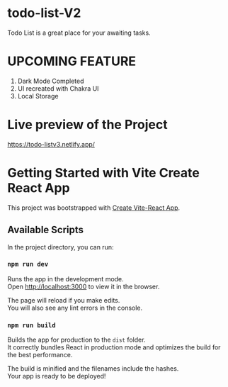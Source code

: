 # todo-list-V2
Todo List is a great place for your awaiting tasks.

# UPCOMING FEATURE
1. Dark Mode Completed
2. UI recreated with Chakra UI
3. Local Storage 

# Live preview of the Project
https://todo-listv3.netlify.app/

# Getting Started with Vite Create React App

This project was bootstrapped with [Create Vite-React App](https://github.com/vitejs/vite).

## Available Scripts

In the project directory, you can run:

### `npm run dev`

Runs the app in the development mode.\
Open [http://localhost:3000](http://localhost:3000) to view it in the browser.

The page will reload if you make edits.\
You will also see any lint errors in the console.

### `npm run build`

Builds the app for production to the `dist` folder.\
It correctly bundles React in production mode and optimizes the build for the best performance.

The build is minified and the filenames include the hashes.\
Your app is ready to be deployed!

